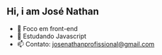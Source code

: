 ## Hi, i am José Nathan

- 🔭 Foco em front-end
- 🌱 Estudando Javascript
- 📫 Contato: josenathanprofissional@gmail.com

